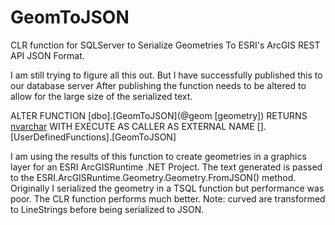 GeomToJSON
==========

CLR function for SQLServer to Serialize Geometries To ESRI's ArcGIS REST API JSON Format.

I am still trying to figure all this out.  But I have successfully published this to our database server
After publishing the function needs to be altered to allow for the large size of the serialized text.

ALTER FUNCTION [dbo].[GeomToJSON](@geom [geometry])
RETURNS [nvarchar](max) WITH EXECUTE AS CALLER
AS 
EXTERNAL NAME [<YourAssemblyName>].[UserDefinedFunctions].[GeomToJSON]

I am using the results of this function to create geometries in a graphics layer for an ESRI ArcGISRuntime .NET Project.
The text generated is passed to the ESRI.ArcGISRuntime.Geometry.Geometry.FromJSON() method.  Originally I serialized the
geometry in a TSQL function but performance was poor.  The CLR function performs much better. 
Note: curved are transformed to LineStrings before being serialized to JSON.


